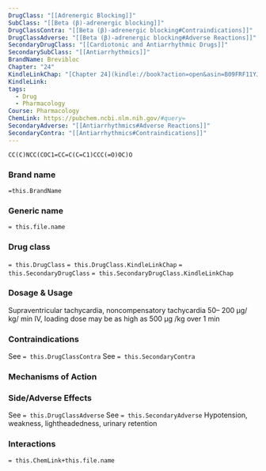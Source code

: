 ```yaml
---
DrugClass: "[[Adrenergic Blocking]]"
SubClass: "[[Beta (β)-adrenergic blocking]]"
DrugClassContra: "[[Beta (β)-adrenergic blocking#Contraindications]]"
DrugClassAdverse: "[[Beta (β)-adrenergic blocking#Adverse Reactions]]"
SecondaryDrugClass: "[[Cardiotonic and Antiarrhythmic Drugs]]"
SecondarySubClass: "[[Antiarrhythmics]]"
BrandName: Brevibloc
Chapter: "24"
KindleLinkChap: "[Chapter 24](kindle://book?action=open&asin=B09FRF11YJ&location=12809)"
KindleLink: 
tags:
  - Drug
  - Pharmacology
Course: Pharmacology
ChemLink: https://pubchem.ncbi.nlm.nih.gov/#query=
SecondaryAdverse: "[[Antiarrhythmics#Adverse Reactions]]"
SecondaryContra: "[[Antiarrhythmics#Contraindications]]"
---
```

```smiles
CC(C)NCC(COC1=CC=C(C=C1)CCC(=O)OC)O
```

### Brand name
`=this.BrandName`
### Generic name
`= this.file.name`
### Drug class 
`= this.DrugClass`
	`= this.DrugClass.KindleLinkChap`
`= this.SecondaryDrugClass`
	`= this.SecondaryDrugClass.KindleLinkChap`

### Dosage & Usage
Supraventricular tachycardia, noncompensatory tachycardia
50– 200 µg/ kg/ min IV, loading dose may be as high as 500 µg /kg over 1 min

### Contraindications
See `= this.DrugClassContra`
See `= this.SecondaryContra`

### Mechanisms of Action

### Side/Adverse Effects
See `= this.DrugClassAdverse`
See `= this.SecondaryAdverse`
Hypotension, weakness, lightheadedness, urinary retention 

### Interactions

`= this.ChemLink+this.file.name`


